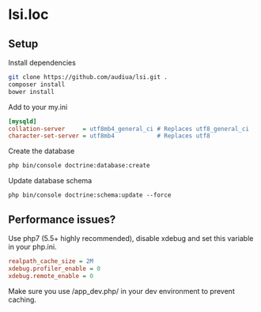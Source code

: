 lsi.loc
=======

Setup
--------------
Install dependencies
```sh
git clone https://github.com/audiua/lsi.git .
composer install
bower install
```

Add to your my.ini
```ini
[mysqld]
collation-server     = utf8mb4_general_ci # Replaces utf8_general_ci
character-set-server = utf8mb4            # Replaces utf8
```

Create the database
```sh
php bin/console doctrine:database:create
```

Update database schema
```
php bin/console doctrine:schema:update --force
```

Performance issues?
--------------
Use php7 (5.5+ highly recommended), disable xdebug and set this variable in your php.ini.
```ini
realpath_cache_size = 2M
xdebug.profiler_enable = 0
xdebug.remote_enable = 0
```

Make sure you use /app_dev.php/ in your dev environment to prevent caching.